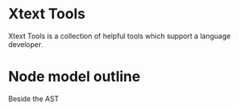 Xtext Tools
===========

Xtext Tools is a collection of helpful tools which support a language developer.

Node model outline
==================

Beside the AST 